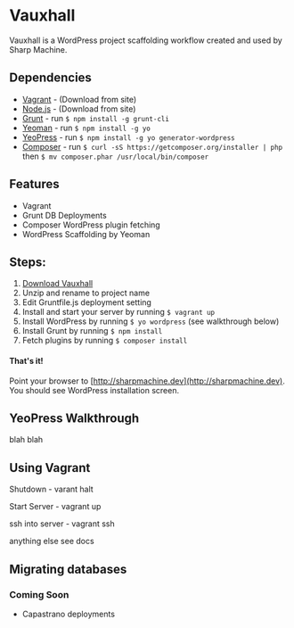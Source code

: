 # Vauxhall

Vauxhall is a WordPress project scaffolding workflow created and used by Sharp Machine.

## Dependencies

- [Vagrant](http://vagrantup.com) - (Download from site)
- [Node.js](http://nodejs.org) - (Download from site)
- [Grunt](http://gruntjs.com) - run `$ npm install -g grunt-cli`
- [Yeoman](http://yeoman.io/) - run `$ npm install -g yo`
- [YeoPress](https://github.com/wesleytodd/YeoPress) - run `$ npm install -g yo generator-wordpress`
- [Composer](https://getcomposer.org) - run `$ curl -sS https://getcomposer.org/installer | php` then `$ mv composer.phar /usr/local/bin/composer`

## Features

- Vagrant
- Grunt DB Deployments
- Composer WordPress plugin fetching
- WordPress Scaffolding by Yeoman

## Steps:

1. [Download Vauxhall](https://github.com/sharpmachine/vauxhall/archive/master.zip)
2. Unzip and rename to project name
3. Edit Gruntfile.js deployment setting
5. Install and start your server by running `$ vagrant up`
6. Install WordPress by running `$ yo wordpress` (see walkthrough below)
7. Install Grunt by running `$ npm install`
8. Fetch plugins by running `$ composer install`

#### That's it!

Point your browser to [http://sharpmachine.dev](http://sharpmachine.dev).  You should see WordPress installation screen.

## YeoPress Walkthrough
 blah blah

## Using Vagrant

Shutdown - varant halt

Start Server - vagrant up

ssh into server - vagrant ssh

anything else see docs

## Migrating databases



### Coming Soon

- Capastrano deployments